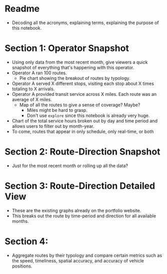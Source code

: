 # Readme
* Decoding all the acronyms, explaining terms, explaining the purpose of this notebook.
# Section 1: Operator Snapshot
* Using only data from the most recent month, give viewers a quick snapshot of everything that's happening with this operator.
* Operator A ran 100 routes. 
    * Pie chart showing the breakout of routes by typology.
* Operator A served X different stops, visiting each stop about X times totaling to X arrivals.
* Operator A provided transit service across X miles. Each route was an average of X miles. 
    * Map of all the routes to give a sense of coverage? Maybe? 
        * Miles might be hard to grasp. 
        * Don't use `explore` since this notebook is already very huge. 
* Chart of the total service hours broken out by day and time period and allows users to filter out by month-year.
* To come, routes that appear in only schedule, only real-time, or both

# Section 2: Route-Direction Snapshot
* Just for the most recent month or rolling up all the data? 

# Section 3: Route-Direction Detailed View
* These are the existing graphs already on the portfolio website.
* This breaks out the route by time-period and direction for all available months. 

# Section 4: 
* Aggregate routes by their typology and compare certain metrics such as the speed, timeliness, spatial accuracy, and accuracy of vehicle positions.